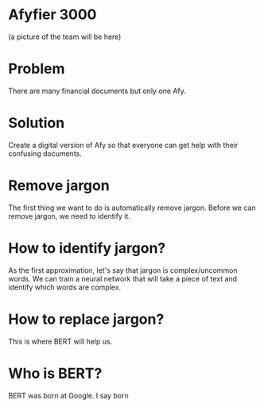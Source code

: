 # Afyfier 3000

(a picture of the team will be here)

# Problem

There are many financial documents but only one Afy.

# Solution

Create a digital version of Afy so that everyone can get help with their confusing documents.

# Remove jargon

The first thing we want to do is automatically remove jargon. Before we can remove jargon, we need to identify it.

# How to identify jargon?

As the first approximation, let's say that jargon is complex/uncommon words. We can train a neural network that will take a piece of text and identify which words are complex.

# How to replace jargon?

This is where BERT will help us.

# Who is BERT?

BERT was born at Google. I say born
